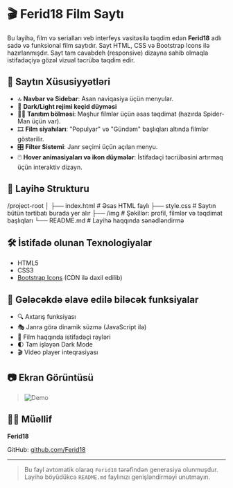 # 🎬 Ferid18 Film Saytı

Bu layihə, film və serialları veb interfeys vasitəsilə təqdim edən **Ferid18** adlı sadə və funksional film saytıdır. Sayt HTML, CSS və Bootstrap Icons ilə hazırlanmışdır. Sayt tam cavabdeh (responsive) dizayna sahib olmaqla istifadəçiyə gözəl vizual təcrübə təqdim edir.

## 📌 Saytın Xüsusiyyətləri

- 🔝 **Navbar və Sidebar**: Asan naviqasiya üçün menyular.
- 🌙 **Dark/Light rejimi keçid düyməsi** 
- 🦸‍♂️ **Tanıtım bölməsi**: Məşhur filmlər üçün əsas təqdimat (hazırda Spider-Man üçün var).
- 🎞️ **Film siyahıları**: "Populyar" və "Gündəm" başlıqları altında filmlər göstərilir.
- 🎛️ **Filter Sistemi**: Janr seçimi üçün açılan menyu.
- 🖱️ **Hover animasiyaları və ikon düymələr**: İstifadəçi təcrübəsini artırmaq üçün interaktiv dizayn.

## 📁 Layihə Strukturu

/project-root
│
├── index.html # Əsas HTML faylı
├── style.css # Saytın bütün tərtibatı burada yer alır
├── /img # Şəkillər: profil, filmlər və təqdimat başlıqları
└── README.md # Layihə haqqında sənədləndirmə


## 🛠️ İstifadə olunan Texnologiyalar

- HTML5
- CSS3
- [Bootstrap Icons](https://icons.getbootstrap.com/) (CDN ilə daxil edilib)



## 📌 Gələcəkdə əlavə edilə biləcək funksiyalar

- 🔍 Axtarış funksiyası
- 🎭 Janra görə dinamik süzmə (JavaScript ilə)
- 💬 Film haqqında istifadəçi rəyləri
- 🌓 Tam işləyən Dark Mode
- 🎬 Video player inteqrasiyası

## 📷 Ekran Görüntüsü

>![Demo](Assets/ScreenRecording2025-05-09181952-ezgif.com-optimize.gif)


## 🧑‍💻 Müəllif

**Ferid18**

GitHub: [github.com/Ferid18](https://github.com/Ferid18)  

---

> Bu fayl avtomatik olaraq `Ferid18` tərəfindən generasiya olunmuşdur. Layihə böyüdükcə `README.md` faylınızı genişləndirməyi unutmayın.
